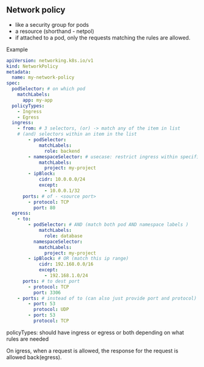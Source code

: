 ## Network policy

- like a security group for pods
- a resource (shorthand - netpol)
- if attached to a pod, only the requests matching the rules are allowed.

Example

```yaml
apiVersion: networking.k8s.io/v1
kind: NetworkPolicy
metadata:
  name: my-network-policy
spec:
  podSelector: # on which pod
    matchLabels:
      app: my-app
  policyTypes:
    - Ingress
    - Egress
  ingress:
    - from: # 3 selectors, (or) -> match any of the item in list 
    # (and) selectors within an item in the list 
        - podSelector:
            matchLabels:
              role: backend
        - namespaceSelector: # usecase: restrict ingress within specific env (dev -> dev, qa -> qa)
            matchLabels:
              project: my-project
        - ipBlock:
            cidr: 10.0.0.0/24
            except:
              - 10.0.0.1/32
      ports: # of - <source port>
        - protocol: TCP
          port: 80
  egress:
    - to:
        - podSelector: # AND (match both pod AND namespace labels )
            matchLabels:
              role: database
          namespaceSelector:
            matchLabels:
              project: my-project
        - ipBlock: # OR (match this ip range)
            cidr: 192.168.0.0/16
            except:
              - 192.168.1.0/24
      ports: # to dest port
        - protocol: TCP
          port: 3306
    - ports: # instead of to (can also just provide port and protocol)
        - port: 53
          protocol: UDP
        - port: 53
          protocol: TCP

```

policyTypes: should have ingress or egress or both depending on what rules are needed


On igress, when a request is allowed, the response for the request is allowed back(egress).